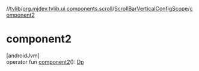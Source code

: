 //[tvlib](../../../index.md)/[org.mjdev.tvlib.ui.components.scroll](../index.md)/[ScrollBarVerticalConfigScope](index.md)/[component2](component2.md)

# component2

[androidJvm]\
operator fun [component2](component2.md)(): [Dp](https://developer.android.com/reference/kotlin/androidx/compose/ui/unit/Dp.html)
